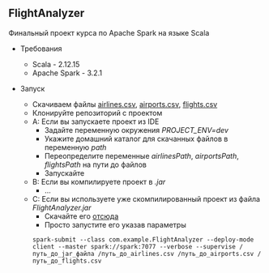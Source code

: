 ## FlightAnalyzer

Финальный проект курса по Apache Spark на языке Scala

- Требования
  - Scala - 2.12.15 
  - Apache Spark - 3.2.1

- Запуск
  - Скачиваем файлы [airlines.csv](https://stepik.org/media/attachments/lesson/695919/airlines.csv), 
  [airports.csv](https://stepik.org/media/attachments/lesson/695919/airports.csv), 
  [flights.csv](https://drive.google.com/file/d/1b6XW5BAZxDqlIPQBJmUZ0BQMMtyMjBJq/view?usp=sharing) 
  - Клонируйте репозиторий с проектом
  - A: Если вы запускаете проект из IDE
    - Задайте переменную окружения *PROJECT_ENV=dev*
    - Укажите домашний каталог для скачанных файлов в переменную *path*
    - Переопределите переменные *airlinesPath*, *airportsPath*, *flightsPath* на пути до файлов
    - Запускайте
  - B: Если вы компилируете проект в *.jar*
    - ...
  - C: Если вы используете уже скомпилированный проект из файла *FlightAnalyzer.jar*
    - Скачайте его [отсюда](https://drive.google.com/file/d/1zJtOxqh1QxQdLOkmDhHF5x9AkgdhdCRS/view?usp=sharing)
    - Просто запустите его указав параметры
    ```
    spark-submit --class com.example.FlightAnalyzer --deploy-mode client --master spark://spark:7077 --verbose --supervise /путь_до_jar_файла /путь_до_airlines.csv /путь_до_airports.csv /путь_до_flights.csv
    ```
